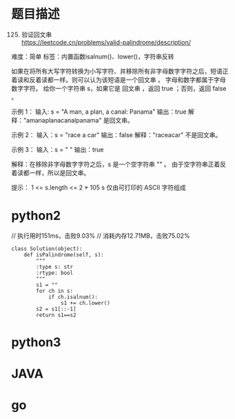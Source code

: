# 题目描述

125. 验证回文串  
https://leetcode.cn/problems/valid-palindrome/description/  

难度：简单
标签：内置函数isalnum()、lower()，字符串反转

如果在将所有大写字符转换为小写字符、并移除所有非字母数字字符之后，短语正着读和反着读都一样。则可以认为该短语是一个回文串 。
字母和数字都属于字母数字字符。
给你一个字符串 s，如果它是 回文串 ，返回 true ；否则，返回 false 。

示例 1：
输入: s = "A man, a plan, a canal: Panama"
输出：true
解释："amanaplanacanalpanama" 是回文串。

示例 2：
输入：s = "race a car"
输出：false
解释："raceacar" 不是回文串。

示例 3：
输入：s = " "
输出：true

解释：在移除非字母数字字符之后，s 是一个空字符串 "" 。
由于空字符串正着反着读都一样，所以是回文串。

提示：
1 <= s.length <= 2 * 105
s 仅由可打印的 ASCII 字符组成

# python2
// 执行用时151ms，击败9.03%
// 消耗内存12.71MB，击败75.02%
```
class Solution(object):
    def isPalindrome(self, s):
        """
        :type s: str
        :rtype: bool
        """
        s1 = ""
        for ch in s:
            if ch.isalnum():
                s1 += ch.lower()
        s2 = s1[::-1]
        return s1==s2
```

# python3 

# JAVA

# go
